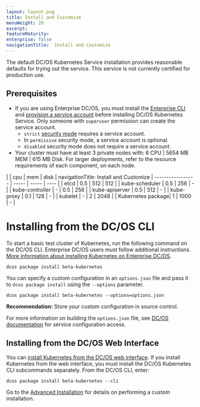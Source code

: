 ```yaml
---
layout: layout.pug
title: Install and Customize
menuWeight: 20
excerpt:
featureMaturity:
enterprise: false
navigationTitle:  Install and Customize
---
```


The default DC/OS Kubernetes Service installation provides reasonable defaults for trying out the service. This service is not currently certified for production use.

## Prerequisites

- If you are using Enterprise DC/OS, you must install the [Enterprise CLI](https://docs.mesosphere.com/docs/1.9/cli/enterprise-cli/) and [provision a service account](https://docs.mesosphere.com/latest/security/service-auth/custom-service-auth/) before installing DC/OS Kubernetes Service. Only someone with `superuser` permission can create the service account.
  - `strict` [security mode](https://docs.mesosphere.com/docs/1.10/security/service-auth/) requires a service account.
  - In `permissive` security mode, a service account is optional.
  - `disabled` security mode does not require a service account.
- Your cluster must have at least 3 private nodes with: 6 CPU | 5654 MB MEM | 615 MB Disk. For larger deployments, refer to the resource requirements of each component, on each node.

|                   | cpu   | mem   | disk |
navigationTitle:  Install and Customize
| ----------------- | ----- | ----- | ---- |
| etcd	            | 0.5	  | 512	  | 512  |
| kube-scheduler	  | 0.5	  | 256   |    - |
| kube-controller	  |   -   | 0.5	  | 256  |
| kube-apiserver	  | 0.5	  | 512   | -    |
| kube-proxy	      | 0.1	  | 128   |    - |
| kubelet	          |  -    | 2	    | 2048 |
| Kubernetes package|	1	    | 1000  |   -  |

# Installing from the DC/OS CLI

To start a basic test cluster of Kubernetes, run the following command on the DC/OS CLI. Enterprise DC/OS users must follow additional instructions. [More information about installing Kubernetes on Enterprise DC/OS](https://docs.mesosphere.com/latest/security/service-auth/custom-service-auth/).

```shell
dcos package install beta-kubernetes
```

You can specify a custom configuration in an `options.json` file and pass it to `dcos package install` using the `--options` parameter.

```shell
dcos package install beta-kubernetes --options=options.json
```

**Recommendation:** Store your custom configuration in source control.

For more information on building the `options.json` file, see [DC/OS documentation](https://docs.mesosphere.com/latest/usage/managing-services/config-universe-service/) for service configuration access.

## Installing from the DC/OS Web Interface

You can [install Kubernetes from the DC/OS web interface](https://docs.mesosphere.com/latest/usage/managing-services/install/). If you install Kubernetes from the web interface, you must install the DC/OS Kubernetes CLI subcommands separately. From the DC/OS CLI, enter:

```shell
dcos package install beta-kubernetes --cli
```

Go to the [Advanced Installation](/service-docs/beta-kubernetes/v0.1.0-1.7.5-beta/advanced-install) for details on performing a custom installation.
